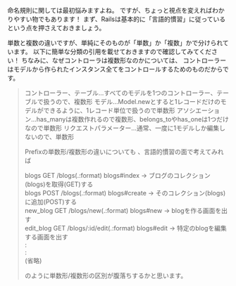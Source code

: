 命名規則に関しては最初悩みますよね。
ですが、ちょっと視点を変えればわかりやすい物でもあります！
まず、Railsは基本的に「言語的慣習」に従っているという点を押さえておきましょう。

単数と複数の違いですが、単純にそのものが「単数」か「複数」かで分けられています。
以下に簡単な分類の引用を載せておきますので確認してみてください！
ちなみに、なぜコントローラは複数形なのかについては、
コントローラーはモデルから作られたインスタンス全てをコントロールするためのものだからです。

>コントローラー、テーブル…すべてのモデルを1つのコントローラー、テーブルで扱うので、複数形 
モデル…Model.newとすると1レコードだけのモデルができるように、1レコード単位で扱うので単数形 
アソシエーション…has_manyは複数作れるので複数形、belongs_toやhas_oneは1つだけなので単数形 
リクエストパラメーター…通常、一度に1モデルしか編集しないので、単数形 
>
>Prefixの単数形/複数形の違いについても 、言語的慣習の面で考えてみれば 
>
>blogs      GET    /blogs(.:format)           blogs#index   → ブログのコレクション(blogs)を取得(GET)する  
blogs      POST   /blogs(.:format)           blogs#create  → そのコレクション(blogs)に追加(POST)する  
new_blog   GET    /blogs/new(.:format)       blogs#new     → blogを作る画面を出す  
edit_blog  GET    /blogs/:id/edit(.:format)  blogs#edit    → 特定のblogを編集する画面を出す  
     :  
     :  
  (省略)  
>
>のように単数形/複数形の区別が腹落ちするかと思います。  

